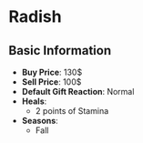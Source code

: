 # Radish

## Basic Information

- **Buy Price**: 130$
- **Sell Price**: 100$
- **Default Gift Reaction**: Normal
- **Heals**:
  - 2 points of Stamina
- **Seasons**:
  - Fall